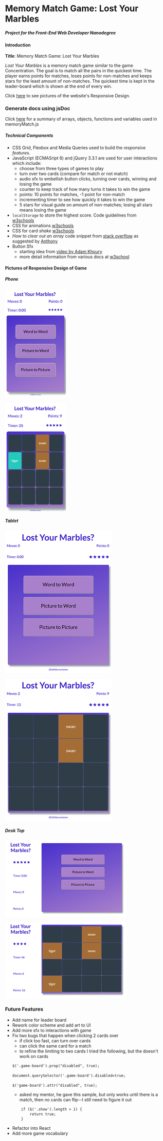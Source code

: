# Memory Match Game: Lost Your Marbles
##### Project for the *Front-End Web Developer Nanodegree*

#### Introduction

**Title**: Memory Match Game: Lost Your Marbles

*Lost Your Marbles* is a memory match game similar to the game Concentration.  The goal is to match all the pairs in the quickest time.  The player earns points for matches, loses points for non-matches and keeps stars for the least amount of non-matches.  The quickest time is kept in the leader-board which is shown at the end of every win.

Click [here](#picture-of-responsive-design-website) to see pictures of the website's Responsive Design.

### Generate docs using jsDoc
Click [here]()
for a summary of arrays, objects, functions and variables used in memoryMatch.js

##### Technical Components
- CSS Grid, Flexbox and Media Queries used to build the _responsive features_.
- JavaScript (ECMASript 6) and jQuery 3.3.1 are used for user interactions which include:
    - choose from three types of games to play
    - turn over two cards (compare for match or not match)
    - audio sfx to embellish button clicks, turning over cards, winning and losing the game
    - counter to keep track of how many turns it takes to win the game
    - points: 10 points for matches, -1 point for non-match
    - incrementing timer to see how quickly it takes to win the game
    - 5 stars for visual guide on amount of non-matches; losing all stars means losing the game
- ```localStorage``` to store the highest score.  Code guidelines from [w3schools]("https://www.w3schools.com/htmL/html5_webstorage.asp")
- CSS for animations [w3schools]("https://www.w3schools.com/css/css3_animations.asp")
- CSS for card _shake_ [w3schools]("https://www.w3schools.com/howto/howto_css_shake_image.asp")
- _How to clear out an array_ code snippet from [stack overflow]("https://stackoverflow.com/questions/1232040/how-do-i-empty-an-array-in-javascript")  as suggested by [Anthony]("https://stackoverflow.com/users/1047275/anthony")
- Button Sfx
    - starting idea from [video by Adam Khoury]("https://www.youtube.com/watch?v=VlwSz2dXK_8")
    - more detail information from various docs at [w3school]("https://www.w3schools.com/tags/ref_av_dom.asp")


#### Pictures of Responsive Design of Game
##### Phone

![choose game](./docs/img/mobile_200px.png)

![playing game](./docs/img/mobile2_200px.png)

##### Tablet
![choose game](./docs/img/tablet_350px.png)

![playing game](./docs/img/tablet2_350px.png)

##### Desk Top
![choose game](./docs/img/desk-top_400px.png)

![playing game](./docs/img/desk-top2_400px.png)


### Future Features
- Add name for leader board
- Rework color scheme and add art to UI
- Add more sfx to interactions with game
- Fix two bugs that happen when clicking 2 cards over
    - if click too fast, can turn over cards
    - can click the same card for a match
    - to refine the limiting to two cards I tried the following, but the doesn't work on cards
    ```
    $('.game-board').prop("disabled", true);

	document.querySelector('.game-board').disabled=true;

	$('game-board').attr("disabled", true);
    ```
    - asked my mentor, he gave this sample, but only works until there is a match, then no cards can flip--I still need to figure it out
    ```
        if ($('.show').length > 1) {
	        return true;
	    }
    ```
- Refactor into React
- Add more game vocabulary
